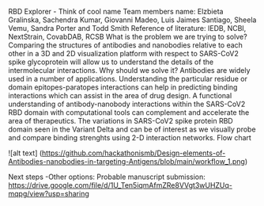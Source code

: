 RBD Explorer  - Think of cool name 
Team members name: Elzbieta Gralinska, Sachendra Kumar, Giovanni Madeo, Luis Jaimes Santiago, Sheela Vemu, Sandra Porter and Todd Smith
Reference of literature:  IEDB, NCBI, NextStrain, CovabDAB, RCSB
What is the problem we are trying to solve?  Comparing the structures of antibodies and nanobodies relative to each other in a 3D and 2D visualization platform with respect to SARS-CoV2 spike glycoprotein will allow us to understand the details of the intermolecular interactions. 
Why should we solve it? Antibodies are widely used in a number of applications. Understanding the particular residue or domain epitopes-paratopes interactions can help in predicting binding interactions which can assist in the area of drug design. A functional understanding of antibody-nanobody interactions within the  SARS-CoV2 RBD domain with computational tools can complement and accelerate the area of therapeutics. The variations in SARS-CoV2 spike protein RBD domain seen in the Variant Delta and  can be of interest as we visually probe and compare binding strenghts using 2-D interaction networks. 
Flow chart 

![alt text] (https://github.com/hackathonismb/Design-elements-of-Antibodies-nanobodies-in-targeting-Antigens/blob/main/workflow_1.png)

Next steps -Other options: 
Probable manuscript submission: 
https://drive.google.com/file/d/1U_Ten5iqmAfmZRe8VVgt3wUHZUq-mqpg/view?usp=sharing
